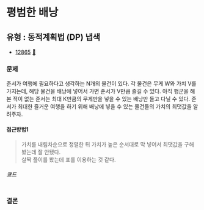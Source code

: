 # 평범한 배낭
## 유형 : 동적계획법 (DP) 냅색
* [12865](https://www.acmicpc.net/problem/12865) [:page_facing_up:](https://github.com/knemo333/TIL/blob/master/Algorithm/codes/12865.cpp)


### 문제
준서가 여행에 필요하다고 생각하는 N개의 물건이 있다. 각 물건은 무게 W와 가치 V를 가지는데, 해당 물건을 배낭에 넣어서 가면 준서가 V만큼 즐길 수 있다. 아직 행군을 해본 적이 없는 준서는 최대 K만큼의 무게만을 넣을 수 있는 배낭만 들고 다닐 수 있다. 준서가 최대한 즐거운 여행을 하기 위해 배낭에 넣을 수 있는 물건들의 가치의 최댓값을 알려주자.

#### 접근방법1
> 가치를 내림차순으로 정렬한 뒤 가치가 높은 순서대로 막 넣어서 최댓값을 구해봤는데 잘 안됐다.   
> 살짝 풀이를 봤는데 표를 이용하는 것 같다.   

##### 코드
```cpp
```

### 결론
